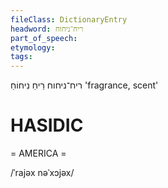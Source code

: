 ```yaml
---
fileClass: DictionaryEntry
headword: ריח־ניחוח
part_of_speech: 
etymology: 
tags: 
---
```

ריח־ניחוח
רֵיחַ נִיחוֹחַ
'fragrance, scent'

HASIDIC
=======
= AMERICA = 

/ˈrajəx nəˈxɔjəx/